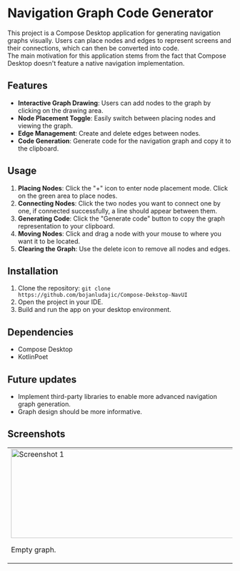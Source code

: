 # Navigation Graph Code Generator

This project is a Compose Desktop application for generating navigation graphs visually.
Users can place nodes and edges to represent screens and their connections, which can then be converted into code.<br>
The main motivation for this application stems from the fact that Compose Desktop doesn't feature a native navigation implementation.

## Features

- **Interactive Graph Drawing**: Users can add nodes to the graph by clicking on the drawing area.
- **Node Placement Toggle**: Easily switch between placing nodes and viewing the graph.
- **Edge Management**: Create and delete edges between nodes.
- **Code Generation**: Generate code for the navigation graph and copy it to the clipboard.

## Usage

1. **Placing Nodes**: Click the "+" icon to enter node placement mode. Click on the green area to place nodes.
2. **Connecting Nodes**: Click the two nodes you want to connect one by one, if connected successfully, a line should appear between them.
3. **Generating Code**: Click the "Generate code" button to copy the graph representation to your clipboard.
4. **Moving Nodes**: Click and drag a node with your mouse to where you want it to be located.
5. **Clearing the Graph**: Use the delete icon to remove all nodes and edges.

## Installation

1. Clone the repository:
   `git clone https://github.com/bojanludajic/Compose-Dekstop-NavUI`
2. Open the project in your IDE.
3. Build and run the app on your desktop environment.

## Dependencies

- Compose Desktop
- KotlinPoet

## Future updates

- Implement third-party libraries to enable more advanced navigation graph generation.
- Graph design should be more informative.

## Screenshots

<table>
  <tr>
    <td>
      <img width="500" height="200" alt="Screenshot 1" src="https://github.com/user-attachments/assets/eecdcf07-82ff-4c36-9452-c9b46043e67b">
      <p>Empty graph.</p>
    </td>
    <td>
      <img width="500" height="200" alt="Screenshot 2" src="https://github.com/user-attachments/assets/1dc9b650-b6f5-4264-8f4d-a9e88414966e">
      <p>Screen placing toggled on.</p>
    </td>
    <td>
      <img width="500" height="200" alt="Screenshot 3" src="https://github.com/user-attachments/assets/78a7efa8-6b90-4207-833c-02d1d5e26ea1">
      <p>Basic graph with 5 screens.</p>
    </td>
  </tr>
</table>
